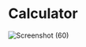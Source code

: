# Calculator
![Screenshot (60)](https://github.com/Saksham9944/Calculator/assets/128057183/5b566a5d-a74b-4e55-b523-8289bdd96e10)
